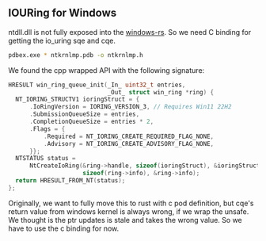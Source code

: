 ## IOURing for Windows
ntdll.dll is not fully exposed into the [windows-rs](https://github.com/microsoft/windows-rs). So we need C binding for getting the io_uring sqe and cqe.

```bash
pdbex.exe * ntkrnlmp.pdb -o ntkrnlmp.h
```

We found the cpp wrapped API with the following signature:

```cpp
HRESULT win_ring_queue_init(_In_ uint32_t entries,
                            _Out_ struct win_ring *ring) {
  NT_IORING_STRUCTV1 ioringStruct = {
      .IoRingVersion = IORING_VERSION_3, // Requires Win11 22H2
      .SubmissionQueueSize = entries,
      .CompletionQueueSize = entries * 2,
      .Flags = {
          .Required = NT_IORING_CREATE_REQUIRED_FLAG_NONE,
          .Advisory = NT_IORING_CREATE_ADVISORY_FLAG_NONE,
      }};
  NTSTATUS status =
      NtCreateIoRing(&ring->handle, sizeof(ioringStruct), &ioringStruct,
                     sizeof(ring->info), &ring->info);
  return HRESULT_FROM_NT(status);
};
```

Originally, we want to fully move this to rust with c pod definition, but cqe's return value from windows kernel is always wrong, if we wrap the unsafe. We thought is the ptr updates is stale and takes the wrong value. So we have to use the c binding for now.